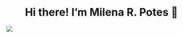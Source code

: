
<div align="center">
<h1 align="center">Hi there! I’m Milena R. Potes</a> 👋</h1>
</div>
<img src="https://i.imgur.com/weNbhGZ.png">
